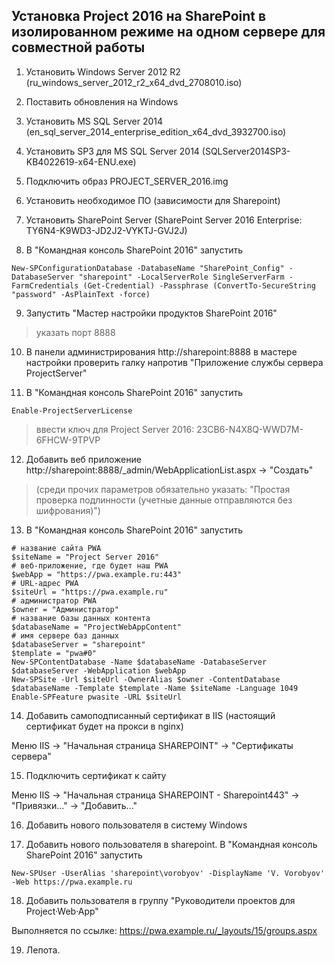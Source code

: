 ## Установка Project 2016 на SharePoint в изолированном режиме на одном сервере для совместной работы

1. Установить Windows Server 2012 R2 (ru_windows_server_2012_r2_x64_dvd_2708010.iso)

2. Поставить обновления на Windows 

3. Установить MS SQL Server 2014 (en_sql_server_2014_enterprise_edition_x64_dvd_3932700.iso)

4. Установить SP3 для MS SQL Server 2014 (SQLServer2014SP3-KB4022619-x64-ENU.exe)

5. Подключить образ PROJECT_SERVER_2016.img

6. Установить необходимое ПО (зависимости для Sharepoint)

7. Установить SharePoint Server (SharePoint Server 2016 Enterprise: TY6N4-K9WD3-JD2J2-VYKTJ-GVJ2J)

8. В "Командная консоль SharePoint 2016" запустить
```
New-SPConfigurationDatabase -DatabaseName "SharePoint_Config" -DatabaseServer "sharepoint" -LocalServerRole SingleServerFarm -FarmCredentials (Get-Credential) -Passphrase (ConvertTo-SecureString "password" -AsPlainText -force)
```

9. Запустить "Мастер настройки продуктов SharePoint 2016"
> указать порт 8888

10. В панели администрирования http://sharepoint:8888 в мастере настройки проверить галку напротив "Приложение службы сервера ProjectServer"

11. В "Командная консоль SharePoint 2016" запустить
```
Enable-ProjectServerLicense
```
>ввести ключ для Project Server 2016: 23CB6-N4X8Q-WWD7M-6FHCW-9TPVP
>

12. Добавить веб приложение
http://sharepoint:8888/_admin/WebApplicationList.aspx -> "Создать"
> (среди прочих параметров обязательно указать: "Простая проверка подлинности (учетные данные отправляются без шифрования)")

13. В "Командная консоль SharePoint 2016" запустить
```
# название сайта PWA
$siteName = "Project Server 2016"
# веб-приложение, где будет наш PWA
$webApp = "https://pwa.example.ru:443"
# URL-адрес PWA
$siteUrl = "https://pwa.example.ru"
# администратор PWA
$owner = "Администратор"
# название базы данных контента
$databaseName = "ProjectWebAppContent"
# имя сервере баз данных
$databaseServer = "sharepoint"
$template = "pwa#0"
New-SPContentDatabase -Name $databaseName -DatabaseServer $databaseServer -WebApplication $webApp
New-SPSite -Url $siteUrl -OwnerAlias $owner -ContentDatabase $databaseName -Template $template -Name $siteName -Language 1049
Enable-SPFeature pwasite -URL $siteUrl
```

14. Добавить самоподписанный сертификат в IIS (настоящий сертификат будет на прокси в nginx)

Меню IIS -> "Начальная страница SHAREPOINT" -> "Сертификаты сервера"

15. Подключить сертификат к сайту

Меню IIS -> "Начальная страница SHAREPOINT - Sharepoint443" -> "Привязки..." -> "Добавить..."

16. Добавить нового пользователя в систему Windows

17. Добавить нового пользователя в sharepoint. В "Командная консоль SharePoint 2016" запустить
```
New-SPUser -UserAlias 'sharepoint\vorobyov' -DisplayName 'V. Vorobyov' -Web https://pwa.example.ru
```

18. Добавить пользователя в группу "Руководители проектов для Project·Web·App"

Выполняется по ссылке: https://pwa.example.ru/_layouts/15/groups.aspx

19. Лепота.
